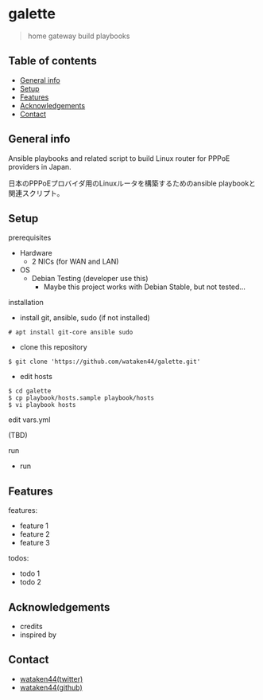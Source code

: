 # galette
> home gateway build playbooks 

## Table of contents
* [General info](#general-info)
* [Setup](#setup)
* [Features](#features)
* [Acknowledgements](#acknowledgements)
* [Contact](#contact)

## General info

Ansible playbooks and related script to build Linux router for PPPoE providers in Japan.

日本のPPPoEプロバイダ用のLinuxルータを構築するためのansible playbookと関連スクリプト。


## Setup

prerequisites

* Hardware
    * 2 NICs (for WAN and LAN)
* OS
    * Debian Testing (developer use this)
        * Maybe this project works with Debian Stable, but not tested... 

installation

* install git, ansible, sudo (if not installed)

```# apt install git-core ansible sudo```

* clone this repository

```$ git clone 'https://github.com/wataken44/galette.git'```
    
* edit hosts

```
$ cd galette
$ cp playbook/hosts.sample playbook/hosts
$ vi playbook hosts
```

edit vars.yml

(TBD)

run

* run

## Features

features:

* feature 1
* feature 2
* feature 3

todos:

* todo 1
* todo 2

## Acknowledgements

* credits
* inspired by

## Contact

* [wataken44(twitter)](https://twitter.com/wataken44)
* [wataken44(github)](https://github.com/wataken44/)
